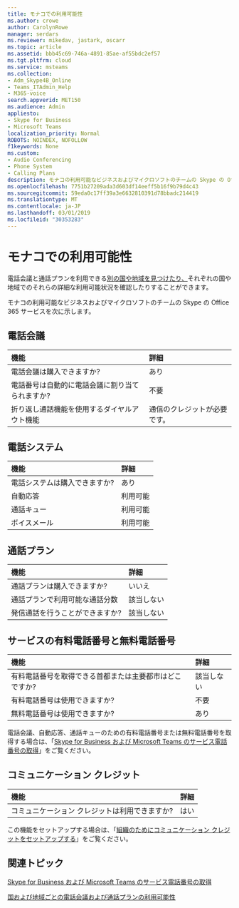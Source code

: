 ```yaml
---
title: モナコでの利用可能性
ms.author: crowe
author: CarolynRowe
manager: serdars
ms.reviewer: mikedav, jastark, oscarr
ms.topic: article
ms.assetid: bbb45c69-746a-4891-85ae-af55bdc2ef57
ms.tgt.pltfrm: cloud
ms.service: msteams
ms.collection:
- Adm_Skype4B_Online
- Teams_ITAdmin_Help
- M365-voice
search.appverid: MET150
ms.audience: Admin
appliesto:
- Skype for Business
- Microsoft Teams
localization_priority: Normal
ROBOTS: NOINDEX, NOFOLLOW
f1keywords: None
ms.custom:
- Audio Conferencing
- Phone System
- Calling Plans
description: モナコの利用可能なビジネスおよびマイクロソフトのチームの Skype の Office 365 サービスを次に示します。
ms.openlocfilehash: 7751b27209ada3d603df14eeff5b16f9b79d4c43
ms.sourcegitcommit: 59eda0c17ff39a3e6632810391d78bbadc214419
ms.translationtype: MT
ms.contentlocale: ja-JP
ms.lasthandoff: 03/01/2019
ms.locfileid: "30353283"
---
```

# <a name="availability-in-monaco"></a>モナコでの利用可能性

電話会議と通話プランを利用できる[別の国や地域を見つけたり、](country-and-region-availability-for-audio-conferencing-and-calling-plans.md)それぞれの国や地域でのそれらの詳細な利用可能状況を確認したりすることができます。

モナコの利用可能なビジネスおよびマイクロソフトのチームの Skype の Office 365 サービスを次に示します。
  
## <a name="audio-conferencing"></a>電話会議

|**機能**|**詳細**|
|:-----|:-----|
|電話会議は購入できますか?  <br/> |あり  <br/> |
|電話番号は自動的に電話会議に割り当てられますか?  <br/> |不要  <br/> |
|折り返し通話機能を使用するダイヤルアウト機能  <br/> |通信のクレジットが必要です。  <br/> |
   
## <a name="phone-system"></a>電話システム

|**機能**|**詳細**|
|:-----|:-----|
|電話システムは購入できますか?  <br/> |あり  <br/> |
| 自動応答 <br/> |利用可能  <br/> |
|通話キュー  <br/> |利用可能  <br/> |
|ボイスメール  <br/> |利用可能  <br/> |
   
## <a name="calling-plans"></a>通話プラン

|**機能**|**詳細**|
|:-----|:-----|
|通話プランは購入できますか?  <br/> |いいえ  <br/> |
|通話プランで利用可能な通話分数  <br/> |該当しない  <br/> |
|発信通話を行うことができますか?  <br/> |該当しない  <br/> |
   
## <a name="toll-and-toll-free-numbers-for-services"></a>サービスの有料電話番号と無料電話番号

|**機能**|**詳細**|
|:-----|:-----|
|有料電話番号を取得できる首都または主要都市はどこですか?  <br/> |該当しない  <br/> |
|有料電話番号は使用できますか?  <br/> |不要  <br/> |
|無料電話番号は使用できますか?  <br/> |あり  <br/> |
   
 電話会議、自動応答、通話キューのための有料電話番号または無料電話番号を取得する場合は、「[Skype for Business および Microsoft Teams のサービス電話番号の取得](/SkypeForBusiness/what-is-phone-system-in-office-365/getting-service-phone-numbers)」をご覧ください。
  
## <a name="communications-credits"></a>コミュニケーション クレジット

|**機能**|**詳細**|
|:-----|:-----|
|コミュニケーション クレジットは利用できますか?  <br/> |はい  <br/> |
   
この機能をセットアップする場合は、「[組織のためにコミュニケーション クレジットをセットアップする](../set-up-communications-credits-for-your-organization.md)」をご覧ください。
  
## <a name="related-topics"></a>関連トピック

[Skype for Business および Microsoft Teams のサービス電話番号の取得](/SkypeForBusiness/what-is-phone-system-in-office-365/getting-service-phone-numbers)

[国および地域ごとの電話会議および通話プランの利用可能性](country-and-region-availability-for-audio-conferencing-and-calling-plans.md)

  
 

